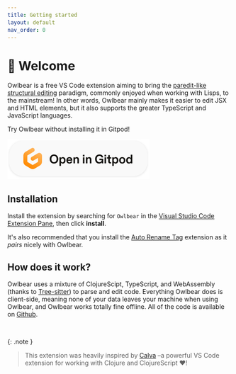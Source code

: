 ```yaml
---
title: Getting started
layout: default
nav_order: 0
---
```


# 👋 Welcome

Owlbear is a free VS Code extension aiming to bring the [paredit-like structural editing](https://calva.io/paredit/) paradigm, commonly enjoyed when working with Lisps, to the mainstream! In other words, Owlbear mainly makes it easier to edit JSX and HTML elements, but it also supports the greater TypeScript and JavaScript languages.

Try Owlbear without installing it in Gitpod!

<a target="_blank" href="https://gitpod.io/#https://github.com/sansarip/owlbear">
  <img src="assets/images/gitpod-button.svg"/>
</a>

## Installation

Install the extension by searching for `Owlbear` in the [Visual Studio Code Extension Pane](https://code.visualstudio.com/docs/editor/extension-marketplace), then click **install**.

It's also recommended that you install the [Auto Rename Tag](https://marketplace.visualstudio.com/items?itemName=formulahendry.auto-rename-tag) extension as it *pairs* nicely with Owlbear.

## How does it work?

Owlbear uses a mixture of ClojureScipt, TypeScript, and WebAssembly (thanks to [Tree-sitter](https://tree-sitter.github.io/tree-sitter/)) to parse and edit code. Everything Owlbear does is client-side, meaning none of your data leaves your machine when using Owlbear, and Owlbear works totally fine offline. All of the code is available on [Github](https://github.com/sansarip/owlbear).

<br>

{: .note }
> This extension was heavily inspired by [Calva](https://calva.io/) –a powerful VS Code extension for working with Clojure and ClojureScript ️❤️!